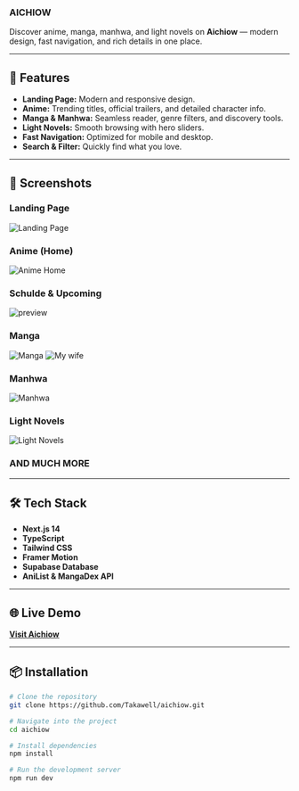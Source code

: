 ### AICHIOW

Discover anime, manga, manhwa, and light novels on **Aichiow** — modern design, fast navigation, and rich details in one place.

---

## 🚀 Features
- **Landing Page:** Modern and responsive design.
- **Anime:** Trending titles, official trailers, and detailed character info.
- **Manga & Manhwa:** Seamless reader, genre filters, and discovery tools.
- **Light Novels:** Smooth browsing with hero sliders.
- **Fast Navigation:** Optimized for mobile and desktop.
- **Search & Filter:** Quickly find what you love.

---

## 📸 Screenshots

### Landing Page
![Landing Page](https://i.ibb.co/RRy8K35/1757911056885.jpg)

### Anime (Home)
![Anime Home](https://i.ibb.co/mrmZ8Vsr/home-anime.png)

### Schulde & Upcoming
![preview](https://i.ibb.co/p6HQJm0p/1757298018286.jpg)

### Manga
![Manga](https://i.ibb.co/BKjQZrL7/1755945661098.jpg)
![My wife](https://i.ibb.co/Psn34Hf0/1757297296809.jpg)

### Manhwa
![Manhwa](https://i.ibb.co/GQMC0b2b/68923578dc66d8397f76472f.png)

### Light Novels
![Light Novels](https://i.ibb.co/DNxqYKf/1757297605643.jpg)

### AND MUCH MORE

---

## 🛠 Tech Stack
- **Next.js 14**  
- **TypeScript**  
- **Tailwind CSS**  
- **Framer Motion**  
- **Supabase Database**
- **AniList & MangaDex API**  

---

## 🌐 Live Demo
[**Visit Aichiow**](https://aichiow.vercel.app/)

---

## 📦 Installation
```bash
# Clone the repository
git clone https://github.com/Takawell/aichiow.git

# Navigate into the project
cd aichiow

# Install dependencies
npm install

# Run the development server
npm run dev
